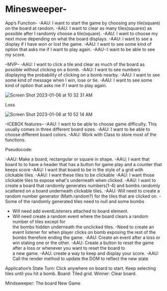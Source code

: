 # Minesweeper-

App’s Function-
-AAU: I want to start the game by choosing any tile(square) on the board at random. 
-AAU: I want to clear as many tiles(squares) as possible after I randomly choose a tile(square).
-AAU: I want to choose my next move depending on what the board displays. 
-AAU: I want to see a display if I have won or lost the game.
-AAU: I want to see some kind of option that asks me if I want to play again.
-AAU-:I want to be able to see my score.

–MVP–
-AAU:  I want to click a tile and clear as much of the board as possible without clicking on a      bomb.
-AAU: I want to see numbers displaying the probability of clicking on a bomb nearby.
-AAU: I want to see some kind of message when I win, lose or tie.
-AAU: I want to see some kind of option that asks me if I want to play again.


![Screen Shot 2023-01-06 at 10 32 31 AM](https://user-images.githubusercontent.com/119142370/211076497-0044e934-ae5d-4a48-8531-62eb77454ca5.png)



Loss



![Screen Shot 2023-01-06 at 10 52 14 AM](https://user-images.githubusercontent.com/119142370/211079414-80b84a9e-b15b-487d-ab29-a3622180fae4.png)



–ICEBOX features–
-AAU: I want to be able to choose game difficulty. This usually comes in three different board sizes.
-AAU: I want to be able to choose different board colors.
-AAU: Work with Class to store most of the functions.

Pseudocode:

-AAU: Make a board, rectangular or square in shape.
-AAU; I want that board to to have a header that has a button for game play and a counter that keeps score
-AAU: I want that board to be in the style of a grid with clickable tiles.
-AAU: I want these tiles to be clickable
-AAU: I want those clickable tiles to expose what's underneath when clicked.
-AAU: I want to create a board that randomly generates numbers(1-4) and bombs randomly scattered on a board underneath clickable tiles.
-AAU: Will need to create a random number generator (Math.random?) for the tiles that are      clicked on.
  -Some of the randomly generated tiles need to null and some bombs
  - Will need add eventListeners attached to board element.
  - Will need create a random event where the board clears a random number of tiles except for   
    the bombs hidden underneath the unclicked tiles.
  -Need to create an event listener for when player clicks on bomb exposing the rest of the       
    bombs therefore ending the game.
-AAU: Create an event after a loss or win stating one or the other.
-AAU: Create a button to reset the game after a loss or whenever you want to reset the board to               
    a new game. 
-AAU: create a way to keep and display your score.
-AAU: Call the render method to update the DOM to reflect the new state

Application’s State
Turn: Click anywhere on board to start. Keep selecting tiles until you hit a bomb. 
Board: Tiled grid.
Winner: Clear board.

Mindsweeper:
The board
New Game
